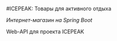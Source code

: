 #ICEPEAK: Товары для активного отдыха

*Интернет-магазин на Spring Boot*

Web-API для проекта ICEPEAK